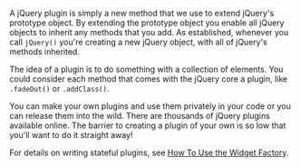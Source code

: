 <script>{
	"title": "Plugins",
	"level": "intermediate",
	"customFields": [
		{
			"key": "icon",
			"value": "bolt"
		}
	]
}</script>

A jQuery plugin is simply a new method that we use to extend jQuery's prototype object. By extending the prototype object you enable all jQuery objects to inherit any methods that you add. As established, whenever you call `jQuery()` you're creating a new jQuery object, with all of jQuery's methods inherited.

The idea of a plugin is to do something with a collection of elements. You could consider each method that comes with the jQuery core a plugin, like `.fadeOut()` or `.addClass()`.

You can make your own plugins and use them privately in your code or you can release them into the wild. There are thousands of jQuery plugins available online. The barrier to creating a plugin of your own is so low that you'll want to do it straight away!

For details on writing stateful plugins, see [How To Use the Widget Factory](/jquery-ui/widget-factory/how-to-use-the-widget-factory/).
